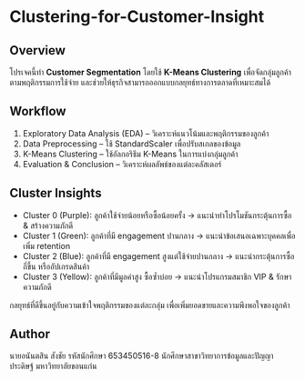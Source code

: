 # Clustering-for-Customer-Insight
## Overview
โปรเจคนี้ทำ **Customer Segmentation** โดยใช้ **K-Means Clustering** เพื่อจัดกลุ่มลูกค้าตามพฤติกรรมการใช้จ่าย และช่วยให้ธุรกิจสามารถออกแบบกลยุทธ์ทางการตลาดที่เหมาะสมได้
## Workflow
1. Exploratory Data Analysis (EDA) – วิเคราะห์แนวโน้มและพฤติกรรมของลูกค้า
2. Data Preprocessing – ใช้ StandardScaler เพื่อปรับสเกลของข้อมูล
3. K-Means Clustering – ใช้อัลกอริธึม K-Means ในการแบ่งกลุ่มลูกค้า
4. Evaluation & Conclusion – วิเคราะห์ผลลัพธ์ของแต่ละคลัสเตอร์
## Cluster Insights
-   Cluster 0 (Purple): ลูกค้าใช้จ่ายน้อยหรือซื้อน้อยครั้ง → แนะนำทำโปรโมชันกระตุ้นการซื้อ & สร้างความภักดี
-   Cluster 1 (Green): ลูกค้าที่มี engagement ปานกลาง → แนะนำข้อเสนอเฉพาะบุคคลเพื่อเพิ่ม retention
-   Cluster 2 (Blue): ลูกค้าที่มี engagement สูงแต่ใช้จ่ายปานกลาง → แนะนำกระตุ้นการซื้อถี่ขึ้น หรืออัปเกรดสินค้า
-   Cluster 3 (Yellow): ลูกค้าที่มีมูลค่าสูง ซื้อซ้ำบ่อย → แนะนำโปรแกรมสมาชิก VIP & รักษาความภักดี
    
กลยุทธ์ที่ดีขึ้นอยู่กับความเข้าใจพฤติกรรมของแต่ละกลุ่ม เพื่อเพิ่มยอดขายและความพึงพอใจของลูกค้า
## Author
นายอนันตสิน สังชัย
รหัสนักศึกษา 653450516-8
นักศึกษาสาขาวิทยาการข้อมูลและปัญญาประดิษฐ์ มหาวิทยาลัยขอนแก่น
